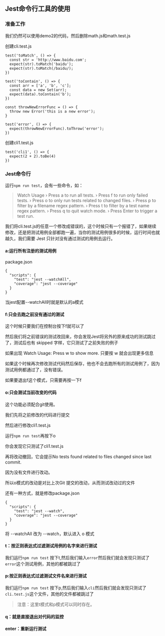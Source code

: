 ## Jest命令行工具的使用
### 准备工作
我们仍然可以使用demo2的代码，然后删除math.js和math.test.js

创建cli.test.js
```
test('toMatch', () => {
  const str = 'http://www.baidu.com';
  expect(str).toMatch('baidu');
  expect(str).toMatch(/baidu/);
})

test('toContain', () => {
  const arr = ['a', 'b', 'c'];
  const data = new Set(arr);
  expect(data).toContain('b');
})

const throwNewErrorFunc = () => {
  throw new Error('this is a new error');
}

test('error', () => {
  expect(throwNewErrorFunc).toThrow('error');
})
```
创建cli1.test.js
```
test('cli1', () => {
  expect(2 + 2).toBe(4)
})
```
### Jest命令行
运行`npm run test`，会有一些命令，如：
> Watch Usage
> › Press a to run all tests.
> › Press f to run only failed tests.
> › Press o to only run tests related to changed files.
> › Press p to filter by a filename regex pattern.
> › Press t to filter by a test name regex pattern.
> › Press q to quit watch mode.
> › Press Enter to trigger a test run.

我们将cli.test.js的任意一个修改成错误的，这个时候只有一个报错了，如果继续修改，还是把测试用例全部都跑一遍，当你的测试用例很多的时候，运行时间也就越久，我们需要 Jest 只针对没有通过测试的用例去运行。

#### a:运行所有注册的测试用例
package.json
```
{
  "scripts": {
    "test": "jest --watchAll",
    "coverage": "jest --coverage"
  }
}
```
当jest配置--watchAll时就是默认的a模式
#### f:只会去跑之前没有通过的测试

这个时候只要我们在控制台按下f就可以了

然后我们将之前错误的测试改回来，你会发现Jest将另外的原来成功的测试跳过了，测试后也有 skipped 字样，它只测试了之前失败的例子

如果出现 Watch Usage: Press w to show more. 只要按 w 就会出现更多信息

如果这个时候再次修改测试代码然后保存，他也不会去跑所有的测试用例了，因为测试用例都通过了，没有错误。

如果要退出f这个模式，只需要再按一下f

#### o:只会测试当前改变的代码
这个功能必须配合git使用。

我们先将之前修改的代码进行提交

然后进行修改cli1.test.js

运行`npm run test`再按下o

你会发现它只测试了cli1.test.js

再将改动撤回，它会提示No tests found related to files changed since last commit.

因为没有文件进行改动。

所以o模式的改动是对比上次Git 提交的改动，从而测试改动过的文件

还有一种方式，就是修改package.json
```
{
  "scripts": {
    "test": "jest --watch",
    "coverage": "jest --coverage"
  }
}
```
将 --watchAll 改为 --watch，默认进入 o 模式
#### t：按正则表达式过滤测试用例的名字来进行测试
我们运行`npm run test` 按下t,然后我们输入`error`然后我们就会发现只测试了`error`这个测试用例，其他的都被跳过了
#### p:按正则表达式过滤测试文件名来进行测试
我们运行`npm run test` 按下p,然后我们输入`cli`然后我们就会发现只测试了`cli.test.js`这个文件，其他的文件都被跳过了
> 注意：这里t模式和p模式可以同时存在。
#### q：就是直接退出对代码的监控
#### enter：重新运行测试
